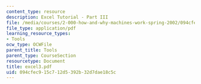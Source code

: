 ```yaml
---
content_type: resource
description: Excel Tutorial - Part III
file: /media/courses/2-000-how-and-why-machines-work-spring-2002/094cfec915c712d5392b32d7dae18c5c_excel3.pdf
file_type: application/pdf
learning_resource_types:
- Tools
ocw_type: OCWFile
parent_title: Tools
parent_type: CourseSection
resourcetype: Document
title: excel3.pdf
uid: 094cfec9-15c7-12d5-392b-32d7dae18c5c
---
```

